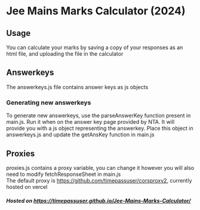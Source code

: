 # Jee Mains Marks Calculator (2024)

## Usage
You can calculate your marks by saving a copy of your responses as an html file, and uploading the file in the calculator

## Answerkeys
The answerkeys.js file contains answer keys as js objects

### Generating new answerkeys
To generate new answerkeys, use the parseAnswerKey function present in main.js. Run it when on the answer key page provided by NTA. It will provide you with a js object representing the answerkey. Place this object in answerkeys.js and update the getAnsKey function in main.js

## Proxies
proxies.js contains a proxy variable, you can change it however you will also need to modify fetchResponseSheet in main.js  
The default proxy is https://github.com/timepassuser/corsproxy2, currently hosted on vercel

##### Hosted on https://timepassuser.github.io/Jee-Mains-Marks-Calculator/

